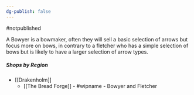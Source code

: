 ```yaml
---
dg-publish: false
---
```

#notpublished 

A Bowyer is a bowmaker, often they will sell a basic selection of arrows but focus more on bows, in contrary to a fletcher who has a simple selection of bows but is likely to have a larger selection of arrow types.

##### Shops by Region
- [[Drakenholm]]
	- [[The Bread Forge]] - #wipname - Bowyer and Fletcher

